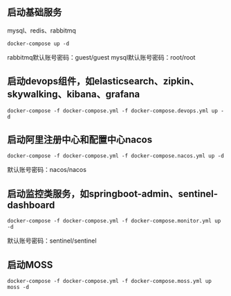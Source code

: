 

## 启动基础服务

mysql、redis、rabbitmq
 
`docker-compose up -d`

rabbitmq默认账号密码：guest/guest
mysql默认账号密码：root/root

## 启动devops组件，如elasticsearch、zipkin、skywalking、kibana、grafana

`docker-compose -f docker-compose.yml -f docker-compose.devops.yml up -d`

## 启动阿里注册中心和配置中心nacos

`docker-compose -f docker-compose.yml -f docker-compose.nacos.yml up -d`

默认账号密码：nacos/nacos

## 启动监控类服务，如springboot-admin、sentinel-dashboard

`docker-compose -f docker-compose.yml -f docker-compose.monitor.yml up -d`

默认账号密码：sentinel/sentinel

## 启动MOSS

`docker-compose -f docker-compose.yml -f docker-compose.moss.yml up moss -d`
